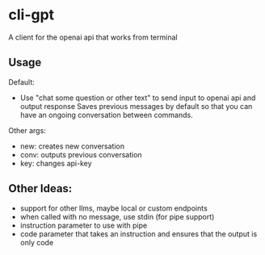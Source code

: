 # cli-gpt
A client for the openai api that works from terminal

## Usage
Default:
- Use "chat some question or other text" to send input to openai api and output response
Saves previous messages by default so that you can have an ongoing conversation between commands.

Other args:
- new: creates new conversation
- conv: outputs previous conversation
- key: changes api-key


## Other Ideas:
- support for other llms, maybe local or custom endpoints
- when called with no message, use stdin (for pipe support)
- instruction parameter to use with pipe
- code parameter that takes an instruction and ensures that the output is only code
